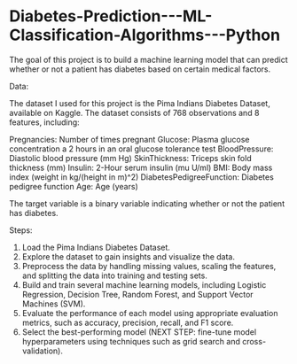 # Diabetes-Prediction---ML-Classification-Algorithms---Python
The goal of this project is to build a machine learning model that can predict whether or not a patient has diabetes based on certain medical factors.

Data:

The dataset I used for this project is the Pima Indians Diabetes Dataset, available on Kaggle. The dataset consists of 768 observations and 8 features, including:

Pregnancies: Number of times pregnant
Glucose: Plasma glucose concentration a 2 hours in an oral glucose tolerance test
BloodPressure: Diastolic blood pressure (mm Hg)
SkinThickness: Triceps skin fold thickness (mm)
Insulin: 2-Hour serum insulin (mu U/ml)
BMI: Body mass index (weight in kg/(height in m)^2)
DiabetesPedigreeFunction: Diabetes pedigree function
Age: Age (years)

The target variable is a binary variable indicating whether or not the patient has diabetes.

Steps:

1. Load the Pima Indians Diabetes Dataset.
2. Explore the dataset to gain insights and visualize the data.
3. Preprocess the data by handling missing values, scaling the features, and splitting the data into training and testing sets.
4. Build and train several machine learning models, including Logistic Regression, Decision Tree, Random Forest, and Support Vector Machines (SVM).
5. Evaluate the performance of each model using appropriate evaluation metrics, such as accuracy, precision, recall, and F1 score.
6. Select the best-performing model (NEXT STEP: fine-tune model hyperparameters using techniques such as grid search and cross-validation).
